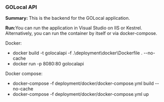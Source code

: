 <h3>GOLocal API</h3>

<b>Summary: </b>This is the backend for the GOLocal application.

<b>Run:</b>You can run the application in Visual Studio on IIS or Kestrel. Alternatively, you can run the container by itself or via docker-compose.

Docker:
 - docker build -t golocalapi -f .\deployment\docker\Dockerfile . --no-cache
 - docker run -p 8080:80 golocalapi

Docker compose:
 - docker-compose -f deployment/docker/docker-compose.yml build --no-cache
 - docker-compose -f deployment/docker/docker-compose.yml up    
